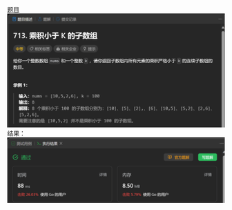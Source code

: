 [题目](https://leetcode.cn/problems/subarray-product-less-than-k/)
![pic](img.png)
结果：
![pic](result.png)